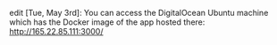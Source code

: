 edit [Tue, May 3rd]: You can access the DigitalOcean Ubuntu machine which has the Docker image of the app hosted there:
http://165.22.85.111:3000/
